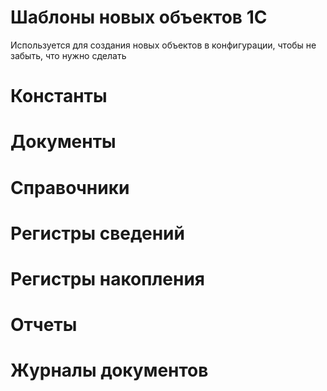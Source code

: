 # Шаблоны новых объектов 1С

Используется для создания новых объектов в конфигурации, чтобы не забыть, что нужно сделать

# Константы


# Документы

# Справочники

# Регистры сведений


# Регистры накопления


# Отчеты


# Журналы документов

